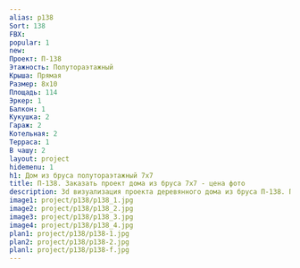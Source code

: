 ```yaml
---
alias: p138
Sort: 138
FBX: 
popular: 1
new: 
Проект: П-138
Этажность: Полутораэтажный
Крыша: Прямая
Размер: 8х10
Площадь: 114
Эркер: 1
Балкон: 1
Кукушка: 2
Гараж: 2
Котельная: 2
Терраса: 1
В чашу: 2
layout: project
hidemenu: 1
h1: Дом из бруса полутораэтажный 7х7
title: П-138. Заказать проект дома из бруса 7х7 - цена фото
description: 3d визуализация проекта деревянного дома из бруса П-138. Площадь 114 м2, размер 7х7. Вы можете внести любые изменения в проект.
image1: project/p138/p138_1.jpg
image2: project/p138/p138_2.jpg
image3: project/p138/p138_3.jpg
image4: project/p138/p138_4.jpg
plan1: project/p138/p138-1.jpg
plan2: project/p138/p138-2.jpg
planl: project/p138/p138-f.jpg
---
```

